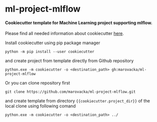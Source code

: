 # ml-project-mlflow
#### Cookiecutter template for Machine Learning project supporting mlflow.

Please find all needed information about cookiecutter [here](https://github.com/cookiecutter/cookiecutter).

Install cookiecutter using pip package manager

`python -m pip install --user cookiecutter`

and create project from template directly from Github repository

`python.exe -m cookiecutter -o <destination_path> gh:marovacka/ml-project-mlflow`

Or you can clone repository first

`git clone https://github.com/marovacka/ml-project-mlflow.git`

and create template from directory `{{cookiecutter.project_dir}}` of the local clone using following comand

`python.exe -m cookiecutter -o <destination_path> ../`
